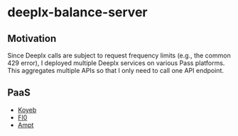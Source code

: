 # deeplx-balance-server

## Motivation

Since Deeplx calls are subject to request frequency limits (e.g., the common 429 error), I deployed multiple Deeplx services on various Pass platforms. This aggregates multiple APIs so that I only need to call one API endpoint.

## PaaS

- [Koyeb](https://www.koyeb.com/)
- [Fl0](https://www.fl0.com/)
- [Ampt](https://ampt.dev/)
